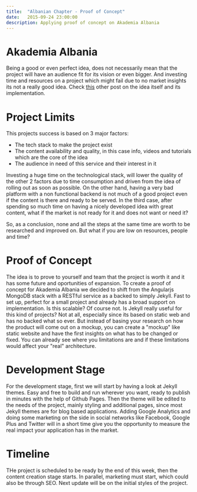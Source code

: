 ```yaml
---
title:  "Albanian Chapter - Proof of Concept"
date:   2015-09-24 23:00:00
description: Applying proof of concept on Akademia Albania
---
```


# Akademia Albania
Being a good or even perfect idea, does not necessarily mean that the project will have an audience fit for its vision or even bigger. And investing time and resources on a project which might fail due to no market insights its not a really good idea. Check [this][akd-web] other post on the idea itself and its implementation.

# Project Limits
This projects success is based on 3 major factors:
- The tech stack to make the project exist
- The content availability and quality, in this case info, videos and tutorials which are the core of the idea
- The audience in need of this service and their interest in it

Investing a huge time on the technological stack, will lower the quality of the other 2 factors due to time consumption and driven from the idea of rolling out as soon as possible. On the other hand, having a very bad platform with a non functional backend is not much of a good project even if the content is there and ready to be served. In the third case, after spending so much time on having a nicely developed idea with great content, what if the market is not ready for it and does not want or need it? 

So, as a conclusion, none and all the steps at the same time are worth to be researched and improved on. But what if you are low on resources, people and time?

# Proof of Concept
The idea is to prove to yourself and team that the project is worth it and it has some future and oportunities of expansion. To create a proof of concept for Akademia Albania we decided to shift from the Angularjs MongoDB stack with a RESTful service as a backed to simply Jekyll. Fast to set up, perfect for a small project and already has a broad support on implementation. Is this scalable? Of course not. Is Jekyll really useful for this kind of projects? Not at all, especially since its based on static web and has no backed what so ever. But instead of basing your research on how the product will come out on a mockup, you can create a "mockup" like static website and have the first insights on what has to be changed or fixed. You can already see where you limitations are and if these limitations would affect your "real" architecture.

# Development Stage
For the development stage, first we will start by having a look at Jekyll themes. Easy and free to build and run wherever you want, ready to publish in minutes with the help of Github Pages. Then the theme will be edited to the needs of the project, mainly styling and additional pages, since most Jekyll themes are for blog based applications.
Adding Google Analytics and doing some marketing on the side in social networks like Facebook, Google Plus and Twitter will in a short time give you the opportunity to measure the real impact your application has in the market.

# Timeline
THe project is scheduled to be ready by the end of this week, then the content creation stage starts. In parallel, marketing must start, which could also be through SEO. Next update will be on the initial styles of the project.


[akd-web]:http://teodorrupi.com/blog/2015/alb-ch-proof-of-concept